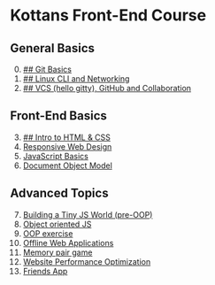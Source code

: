 <!DOCTYPE html>

<head>
    <meta charset="utf-8" />
    <h1>Kottans Front-End Course</h1>
    <meta name="description" content="Stage 0. Self-Study" />
    <link rel="stylesheet" href="https://maxcdn.bootstrapcdn.com/bootstrap/3.3.7/css/bootstrap.min.css" integrity="sha384-BVYiiSIFeK1dGmJRAkycuHAHRg32OmUcww7on3RYdg4Va+PmSTsz/K68vbdEjh4u" crossorigin="anonymous">
    <link href="https://fonts.googleapis.com/icon?family=Material+Icons" rel="stylesheet">
</head>

<body>
    <div>
        <h2>General Basics</h2>
        <ol class="list-group" start="0">
            <li class="list-group-item d-flex justify-content-between align-items-center">
                <!-- <i class="material-icons">done</i></span> -->
                <a href="https://github.com/kottans/frontend/blob/master/tasks/git-intro.md">## Git Basics</a>
            </li>
            <li class="list-group-item d-flex justify-content-between align-items-center">
                <!-- <i class="material-icons">done</i></span> -->
                <a href="https://github.com/kottans/frontend/blob/master/tasks/linux-cli-http.md">## Linux CLI and Networking</a>
            </li>
            <li class="list-group-item d-flex justify-content-between align-items-center">
                <!-- <i class="material-icons">done</i></span> -->
                <a href="https://github.com/kottans/frontend/blob/master/tasks/git-collaboration.md">## VCS (hello gitty), GitHub and Collaboration</a>
            </li>
        </ol>
    </div>
    <div>
        <h2>Front-End Basics</h2>
        <ol class="list-group" start="3">
            <li class="list-group-item d-flex justify-content-between align-items-center">
                <!-- <i class="material-icons">done</i></span> -->
                <a href="https://github.com/kottans/frontend/blob/master/tasks/html-css-intro.md">## Intro to HTML &amp; CSS</a>
            </li>
            <li class="list-group-item d-flex justify-content-between align-items-center">
                <!-- <i class="material-icons">done</i></span> -->
                <a href="/kottans/frontend/blob/master/tasks/html-css-responsive.md">Responsive Web Design</a>
            </li>
            <li class="list-group-item d-flex justify-content-between align-items-center">
                <!-- <i class="material-icons">done</i></span> -->
                <a href="https://github.com/kottans/frontend/blob/master/tasks/js-basics.md">JavaScript Basics</a>
            </li>
            <li class="list-group-item d-flex justify-content-between align-items-center">
                <!-- <i class="material-icons">done</i></span> -->
                <a href="https://github.com/kottans/frontend/blob/master/tasks/js-dom.md">Document Object Model</a>
            </li>
        </ol>
    </div>
    <div>
        <h2>Advanced Topics</h2>
        <ol class="list-group" start="7">
            <li class="list-group-item d-flex justify-content-between align-items-center">
                <!-- <i class="material-icons">done</i></span> -->
                <a href="https://github.com/kottans/frontend/blob/master/tasks/js-pre-oop.md">Building a Tiny JS World (pre-OOP)</a>
            </li>
            <li class="list-group-item d-flex justify-content-between align-items-center">
                <!-- <i class="material-icons">done</i></span> -->
                <a href="https://github.com/kottans/frontend/blob/master/tasks/js-oop.md">Object oriented JS</a>
            </li>
            <li class="list-group-item d-flex justify-content-between align-items-center">
                <!-- <i class="material-icons">done</i></span> -->
                <a href="https://github.com/kottans/frontend/blob/master/tasks/js-post-oop.md">OOP exercise</a>
            </li>
            <li class="list-group-item d-flex justify-content-between align-items-center">
                <!-- <i class="material-icons">done</i></span> -->
                <a href="https://github.com/kottans/frontend/blob/master/tasks/app-design-offline.md">Offline Web Applications</a>
            </li>
            <li class="list-group-item d-flex justify-content-between align-items-center">
                <!-- <i class="material-icons">done</i></span> -->
                <a href="https://github.com/kottans/frontend/blob/master/tasks/memory-pair-game.md">Memory pair game</a>
            </li>
            <li class="list-group-item d-flex justify-content-between align-items-center">
                <!-- <i class="material-icons">done</i></span> -->
                <a href="https://github.com/kottans/frontend/blob/master/tasks/app-design-performance.md">Website Performance Optimization</a>
            </li>
            <li class="list-group-item d-flex justify-content-between align-items-center">
                <!-- <i class="material-icons">done</i></span> -->
                <a href="https://github.com/kottans/frontend/blob/master/tasks/friends-app.md">Friends App</a>
            </li>
        </ol>
    </div>
</body>
</html>
